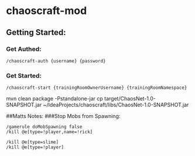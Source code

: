 # chaoscraft-mod

## Getting Started:
### Get Authed:
```
/chaoscraft-auth {username} {password}
```

### Get Started:
```
/chaoscraft-start {trainingRoomOwnerUsername} {trainingRoomNamespace}
```

mvn clean package -Pstandalone-jar
cp target/ChaosNet-1.0-SNAPSHOT.jar  ~/IdeaProjects/chaoscraft/libs/ChaosNet-1.0-SNAPSHOT.jar




##Matts Notes:
###Stop Mobs from Spawning:
```
/gamerule doMobSpawning false
/kill @e[type=!player,name=!rick]
```

```
/kill @e[type=slime]
/kill @e[type=!player]
```
